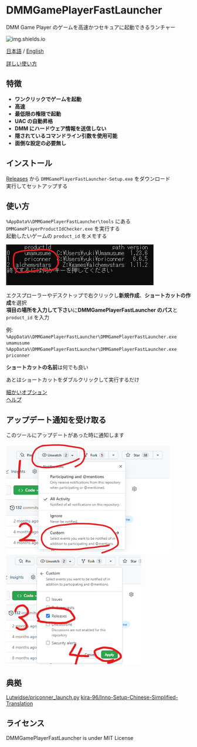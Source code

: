 # DMMGamePlayerFastLauncher

DMM Game Player のゲームを高速かつセキュアに起動できるランチャー

![img.shields.io](https://img.shields.io/github/downloads/fa0311/DMMGamePlayerFastLauncher/total)

[日本語](/README.md) / [English](/README-en.md)

[詳しい使い方](/docs/README-advance.md)

## 特徴

- **ワンクリックでゲームを起動**
- **高速**
- **最低限の権限で起動**
- **UAC の自動昇格**
- **DMM にハードウェア情報を送信しない**
- **隠されているコマンドライン引数を使用可能**
- **面倒な設定の必要無し**

## インストール

[Releases](https://github.com/fa0311/DMMGamePlayerFastLauncher/releases) から `DMMGamePlayerFastLauncher-Setup.exe` をダウンロード  
実行してセットアップする

## 使い方

`%AppData%\DMMGamePlayerFastLauncher\tools` にある `DMMGamePlayerProductIdChecker.exe` を実行する  
起動したいゲームの `product_id` をメモする

![screenshot1](docs/img/DMMGamePlayerProductIdChecker1.png)

エクスプローラーやデスクトップで右クリックし**新規作成**、**ショートカットの作成**を選択  
**項目の場所を入力して下さい**に**DMMGamePlayerFastLauncher のパス**と `product_id` を入力

例:  
`%AppData%\DMMGamePlayerFastLauncher\DMMGamePlayerFastLauncher.exe umamusume`  
`%AppData%\DMMGamePlayerFastLauncher\DMMGamePlayerFastLauncher.exe priconner`

**ショートカットの名前**は何でも良い

あとはショートカットをダブルクリックして実行するだけ

[細かいオプション](/docs/README-advance.md#引数)  
[ヘルプ](/docs/README-advance.md#ヘルプ)

## アップデート通知を受け取る

このツールにアップデートがあった時に通知します

<img src="docs/img/subscribe1.png" height="300"><img src="docs/img/subscribe2.png" height="300">

## 典拠

[Lutwidse/priconner_launch.py](https://gist.github.com/Lutwidse/82d8e7a20c96296bc0318f1cb6bf26ee)
[kira-96/Inno-Setup-Chinese-Simplified-Translation](https://github.com/kira-96/Inno-Setup-Chinese-Simplified-Translation)

## ライセンス

DMMGamePlayerFastLauncher is under MIT License
